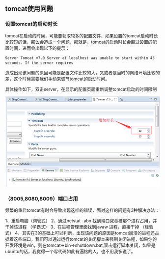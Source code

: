 ## tomcat使用问题

### 设置tomcat的启动时长

tomcat在启动的时候，可能要获取较多的配置文件，如果设置的tomcat启动时长比较短的话，那么会造成一个问题，那就是，tomcat的启动时长会超过设置的配置时间，进而会出现以下的提示：

```
Server Tomcat v7.0 Server at localhost was unable to start within 45 seconds. If the server requires
```

造成出现该问题的原因可能是配置文件比较的大，又或者是当时的网络环境比较的差，这个时候需要我们手动来调节tomcat的启动时间。

具体操作如下，双击server，在显示的配置页面重新调整tomcat启动的时间限制

![zhelishitupain](/img/QQ图片20170116141635.png)

### （8005,8080,8009）端口占用

频繁的重启tomcat有时会导致出现这样的错误，面对这样的问题有3种解决办法：

1、重启电脑（网管式）
2、通过netstat -abn 找到端口究竟被那个进程占用，并干掉该进程 （学霸式）
3、在进程管理里面找到javaw 进程，直接干掉  （经验式）
4、其实在3的基础上可以判断，出现该问题的原因是tomcat崩溃的进程还占据着这些端口，我们可以通过运行tomcat的关闭脚本来强制关闭进程，如果你的开发环境是win，则在tomcat->bin->shutdown.bat,双击运行脚本关闭，如果是ubuntu的话，我觉得一个写代码如此有逼格的人，也不用我多说了。

